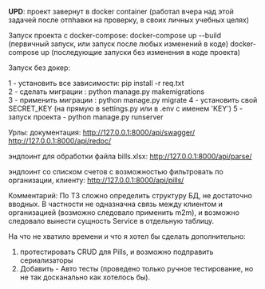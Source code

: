 <p><b>UPD</b>: проект завернут в docker container (работал вчера над этой задачей после отпhавки на проверку, в cвоих личных учебных целях)</p> 
<p>Запуск проекта с docker-compose:
  docker-compose up --build (первичный запуск, или запуск после любых изменений в коде)
  docker-compose up (последующие запуски без изменения в коде проекта)</p>





Запуск без докер:
<p>
1 - установить все зависимости: pip install -r req.txt <br>
2 - сделать миграции : python manage.py makemigrations <br>
3 - применить миграции : python manage.py migrate
4 - установить свой SECRET_KEY (на прямую в settings.py или в .env c именем 'KEY')
5 - запуск проекта - python manage.py runserver</p>

Урлы:
  документация:
    http://127.0.0.1:8000/api/swagger/
    http://127.0.0.1:8000/api/redoc/
    
  эндпоинт для обработки файла bills.xlsx:
    http://127.0.0.1:8000/api/parse/
  
  эндпоинт со списком счетов с возможностью фильтровать по организации, клиенту:
    http://127.0.0.1:8000/api/pills/
    

Комментарий:
  По ТЗ сложно определить структуру БД, не достаточно вводных. В частности не одназначна связь между клиентом и организацией (возможно следовало применить m2m), и возможно следовало вынести сущность Service в отдельную таблицу.
   
  
На что не хватило времени и что я хотел бы сделать дополнительно:
  1) протестировать CRUD для Pills, и возможно подправить сериализаторы
  2) Добавить - Авто тесты (проведено только ручное тестирование, но не так досканально как хотелось бы).

